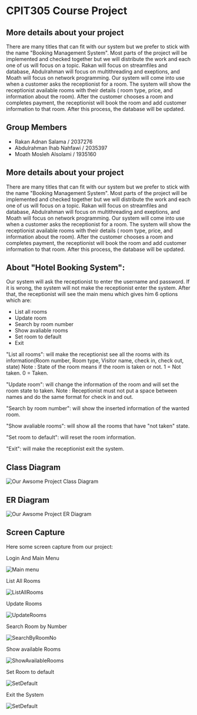 # CPIT305 Course Project
## More details about your project
There are many titles that can fit with our system but we prefer to stick with the name "Booking Management System". Most parts of the project will be implemented and checked together but we will distribute the work and each one of us will focus on a topic. Rakan will focus on streamfiles and database, Abdulrahman will focus on multithreading and exeptions, and Moath will focus on network programming. Our system will come into use  when a customer asks the receptionist for a room. The system will show the receptionist available rooms with their details ( room type, price, and information about the room). After the customer chooses a room and completes payment, the receptionist will book the room and add customer information to that room. After this process, the database will be updated.
## Group Members
- Rakan Adnan Salama / 2037276
- Abdulrahman Ihab Nahfawi / 2035397
- Moath Mosleh Alsolami / 1935160

## More details about your project
There are many titles that can fit with our system but we prefer to stick with the name "Booking Management System". Most parts of the project will be implemented and checked together but we will distribute the work and each one of us will focus on a topic. Rakan will focus on streamfiles and database, Abdulrahman will focus on multithreading and exeptions, and Moath will focus on network programming. Our system will come into use  when a customer asks the receptionist for a room. The system will show the receptionist available rooms with their details ( room type, price, and information about the room). After the customer chooses a room and completes payment, the receptionist will book the room and add customer information to that room. After this process, the database will be updated.

## About "Hotel Booking System":
Our system will ask the receptionist to enter the username and password. If it is wrong, the system will not make the receptionist enter the system. After that, the receptionist will see the main menu which gives him 6 options which are: 
- List all rooms
- Update room
- Search by room number
- Show avaliable rooms
- Set room to default 
- Exit

"List all rooms": 
will make the receptionist see all the rooms with its information(Room number, Room type, Visitor name, check in, check out, state)
Note : State of the room means if the room is taken or not. 
1 = Not taken.
0 = Taken.

"Update room": will change the information of the room and will set the room state to taken. 
Note : Receptionist must not put a space between names and do the same format for check in and out.

"Search by room number": will show the inserted information of the wanted room. 

"Show avaliable rooms": will show all the rooms that have "not taken" state.

"Set room to default": will reset the room information.

"Exit": will make the receptionist exit the system.

## Class Diagram


![Our Awsome Project Class Diagram](/images/CLASSD305.png)

## ER Diagram


![Our Awsome Project ER Diagram](/images/ERdiagram305.png)


## Screen Capture
Here some screen capture from our project:

Login And Main Menu

![Main menu](/images/LoginAndMenu.png)

List All Rooms

![ListAllRooms](/images/ListAllRooms.png)

Update Rooms

![UpdateRooms](/images/UpdateRooms.png)

Search Room by Number

![SearchByRoomNo](/images/SearchByRoomNumber.png)

Show available Rooms

![ShowAvailableRooms](/images/ShowAvaroom.png)

Set Room to default

![SetDefault](/images/SetDefault.png)

Exit the System

![SetDefault](/images/exit305.png)

